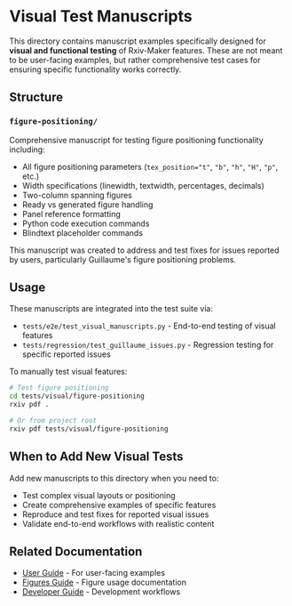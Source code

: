 # Visual Test Manuscripts

This directory contains manuscript examples specifically designed for **visual and functional testing** of Rxiv-Maker features. These are not meant to be user-facing examples, but rather comprehensive test cases for ensuring specific functionality works correctly.

## Structure

### `figure-positioning/`
Comprehensive manuscript for testing figure positioning functionality including:
- All figure positioning parameters (`tex_position="t"`, `"b"`, `"h"`, `"H"`, `"p"`, etc.)
- Width specifications (linewidth, textwidth, percentages, decimals)
- Two-column spanning figures
- Ready vs generated figure handling
- Panel reference formatting
- Python code execution commands
- Blindtext placeholder commands

This manuscript was created to address and test fixes for issues reported by users, particularly Guillaume's figure positioning problems.

## Usage

These manuscripts are integrated into the test suite via:
- `tests/e2e/test_visual_manuscripts.py` - End-to-end testing of visual features
- `tests/regression/test_guillaume_issues.py` - Regression testing for specific reported issues

To manually test visual features:
```bash
# Test figure positioning
cd tests/visual/figure-positioning
rxiv pdf .

# Or from project root
rxiv pdf tests/visual/figure-positioning
```

## When to Add New Visual Tests

Add new manuscripts to this directory when you need to:
- Test complex visual layouts or positioning
- Create comprehensive examples of specific features
- Reproduce and test fixes for reported visual issues
- Validate end-to-end workflows with realistic content

## Related Documentation

- [User Guide](../../docs/guides/user_guide.md) - For user-facing examples
- [Figures Guide](../../docs/guides/figures-guide.md) - Figure usage documentation
- [Developer Guide](../../docs/development/developer-guide.md) - Development workflows